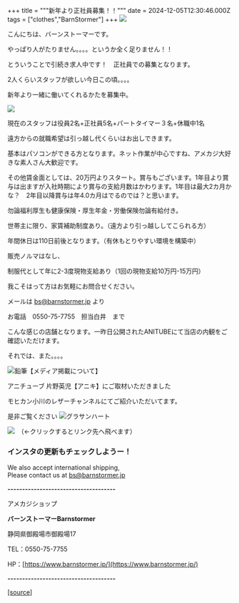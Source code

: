 +++
title = """新年より正社員募集！！"""
date = 2024-12-05T12:30:46.000Z
tags = ["clothes","BarnStormer"]
+++
[![](https://stat.ameba.jp/user_images/20231023/16/barnstormer-go/b2/03/p/o0420015015354743273.png)](https://ameblo.jp/barnstormer-go/entry-12825670498.html)

こんにちは、バーンストーマーです。

やっぱり人がたりません。。。。というか全く足りません！！

とういうことで引続き求人中です！　正社員での募集となります。

2人くらいスタッフが欲しい今日この頃。。。。

新年より一緒に働いてくれるかたを募集中。

[![](https://stat.ameba.jp/user_images/20230827/16/barnstormer-go/a0/9d/p/o0243020715330533131.png?caw=800)](https://ameblo.jp/barnstormer-go/image-12817961014-15330533131.html)

現在のスタッフは役員2名+正社員5名+パートタイマー３名+休職中1名

遠方からの就職希望は引っ越し代くらいはお出しできます。

基本はパソコンができる方となります。ネット作業が中心ですね、アメカジ大好きな素人さん大歓迎です。

その他賃金面としては、20万円よりスタート。賞与もございます。1年目より賞与は出ますが入社時期により賞与の支給月数はかわります。1年目は最大2カ月かな？　2年目以降賞与は年4.0カ月はでるのでは？と思います。

勿論福利厚生も健康保険・厚生年金・労働保険勿論有給付き。

世帯主に限り、家賃補助制度あり。（遠方より引っ越ししてこられる方）

年間休日は110日前後となります。（有休もとりやすい環境を構築中）

販売ノルマはなし、

制服代として年に2-3度現物支給あり（1回の現物支給10万円-15万円）

我こそはって方はお気軽にお問合せください。

メールは bs@barnstormer.jp より

お電話　0550-75-7755　担当白井　まで

こんな感じの店舗となります。一昨日公開されたANITUBEにて当店の内観をご確認いただけます。

それでは、また。。。。

![鉛筆](https://stat100.ameba.jp/blog/ucs/img/char/char3/519.png)【メディア掲載について】

アニチューブ 片野英児【アニキ】にご取材いただきました

モヒカン小川のレザーチャンネルにてご紹介いただいてます。

是非ご覧ください ![グラサンハート](https://stat100.ameba.jp/blog/ucs/img/char/char3/148.png)

[![](https://stat.ameba.jp/user_images/20230412/16/barnstormer-go/6a/23/p/o0108010815269242493.png)](https://www.instagram.com/barnstormer_daily/)　（←クリックするとリンク先へ飛べます）

### インスタの更新もチェックしようー！

We also accept international shipping,  
Please contact us at bs@barnstormer.jp

**\-------------------------------------**

アメカジショップ

**バーンストーマーBarnstormer**

静岡県御殿場市御殿場17

TEL：0550-75-7755

HP：[https://www.barnstormer.jp/](https://www.barnstormer.jp/)

**\-------------------------------------**

[[source]](https://ameblo.jp/barnstormer-go/entry-12875831371.html)
